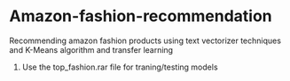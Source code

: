# Amazon-fashion-recommendation
Recommending amazon fashion products using text vectorizer techniques and K-Means algorithm and transfer learning

1. Use the top_fashion.rar file for traning/testing models
